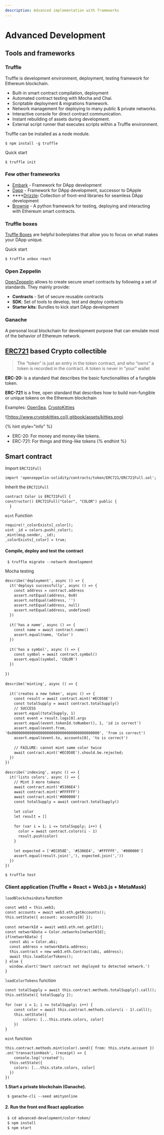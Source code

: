 ```yaml
---
description: Advanced implementation with frameworks
---
```


# Advanced Development

## Tools and frameworks

### Truffle

Truffle is development environment, deployment, testing framework for Ethereum blockchain.

* Built-in smart contract compilation, deployment
* Automated contract testing with Mocha and Chai.
* Scriptable deployment & migrations framework.
* Network management for deploying to many public & private networks.
* Interactive console for direct contract communication.
* Instant rebuilding of assets during development.
* External script runner that executes scripts within a Truffle environment.

Truffle can be installed as a node module.

```text
$ npm install -g truffle
```

Quick start

```text
$ truffle init
```

### Few other frameworks

* [Embark](https://github.com/embark-framework/embark) - Framework for DApp development
* [Dapp](https://dapp.tools/dapp/) - Framework for DApp development, successor to DApple
* \*\*\*\*[Drizzle](https://www.trufflesuite.com/drizzle)**:** Collection of front-end libraries for seamless DApp development 
* [Brownie](https://github.com/HyperLink-Technology/brownie) - A python framework for testing, deploying and interacting with Ethereum smart contracts.

### Truffle boxes

[Truffle Boxes](https://www.trufflesuite.com/boxes) are helpful boilerplates that allow you to focus on what makes your DApp unique.

Quick start

```text
$ truffle unbox react
```

### Open Zeppelin

[OpenZeppelin](https://docs.openzeppelin.com/openzeppelin/) allows to create secure smart contracts by following a set of standards. They mainly provide:

* **Contracts** - Set of secure reusable contracts
* **SDK**: Set of tools to develop, test and deploy contracts
* **Starter kits**: Bundles to kick start DApp development

### Ganache 

A personal local blockchain for development purpose that can emulate most of the behavior of Ethereum network. 

## [ERC721](https://github.com/ethereum/EIPs/blob/master/EIPS/eip-721.md) based Crypto collectible

> The “token” is just an entry in the token contract, and who “owns” a token is recorded in the contract. A token is never in “your” wallet

**ERC-20:** is a standard that describes the basic functionalities of a fungible token.

**ERC-721** is a free, open standard that describes how to build non-fungible or unique tokens on the Ethereum blockchain 

Examples: [OpenSea](https://opensea.io/), [CryptoKitties](https://www.cryptokitties.co)

![https://www.cryptokitties.co](.gitbook/assets/kitties.png)

{% hint style="info" %}
* ERC-20: For money and money-like tokens.
* ERC-721: For things and thing-like tokens
{% endhint %}

## Smart contract

Import `ERC721Full`

```text
import 'openzeppelin-solidity/contracts/token/ERC721/ERC721Full.sol';
```



Inherit the `ERC721Full`

```text
contract Color is ERC721Full {
constructor() ERC721Full("Color", "COLOR") public {
  }
```

`mint` Function

```text
require(!_colorExists[_color]);
uint _id = colors.push(_color);
_mint(msg.sender, _id);
_colorExists[_color] = true;
```

#### Compile, deploy and test the contract

```text
 $ truffle migrate --network development
```

Mocha testing



```text
describe('deployment', async () => {
  it('deploys successfully', async () => {
    const address = contract.address
    assert.notEqual(address, 0x0)
    assert.notEqual(address, '')
    assert.notEqual(address, null)
    assert.notEqual(address, undefined)
  })

  it('has a name', async () => {
    const name = await contract.name()
    assert.equal(name, 'Color')
  })

  it('has a symbol', async () => {
    const symbol = await contract.symbol()
    assert.equal(symbol, 'COLOR')
  })

})

describe('minting', async () => {

  it('creates a new token', async () => {
    const result = await contract.mint('#EC058E')
    const totalSupply = await contract.totalSupply()
    // SUCCESS
    assert.equal(totalSupply, 1)
    const event = result.logs[0].args
    assert.equal(event.tokenId.toNumber(), 1, 'id is correct')
    assert.equal(event.from, '0x0000000000000000000000000000000000000000', 'from is correct')
    assert.equal(event.to, accounts[0], 'to is correct')

    // FAILURE: cannot mint same color twice
    await contract.mint('#EC058E').should.be.rejected;
  })
})

describe('indexing', async () => {
  it('lists colors', async () => {
    // Mint 3 more tokens
    await contract.mint('#5386E4')
    await contract.mint('#FFFFFF')
    await contract.mint('#000000')
    const totalSupply = await contract.totalSupply()

    let color
    let result = []

    for (var i = 1; i <= totalSupply; i++) {
      color = await contract.colors(i - 1)
      result.push(color)
    }

    let expected = ['#EC058E', '#5386E4', '#FFFFFF', '#000000']
    assert.equal(result.join(','), expected.join(','))
  })
})
```

```text
$ truffle test
```



### Client application \(Truffle + React + Web3.js + MetaMask\) 

`loadBlockchainData` function

```text
const web3 = this.web3;
const accounts = await web3.eth.getAccounts();
this.setState({ account: accounts[0] });

const networkId = await web3.eth.net.getId();
const networkData = Color.networks[networkId];
if(networkData) {
  const abi = Color.abi;
  const address = networkData.address;
  this.contract = new web3.eth.Contract(abi, address);
  await this.loadColorTokens();
} else {
  window.alert('Smart contract not deployed to detected network.')
}
```



`loadColorTokens` function

```text
const totalSupply = await this.contract.methods.totalSupply().call();
this.setState({ totalSupply });

for (var i = 1; i <= totalSupply; i++) {
    const color = await this.contract.methods.colors(i - 1).call();
    this.setState({
        colors: [...this.state.colors, color]
    })
}
```



`mint` function

```text
this.contract.methods.mint(color).send({ from: this.state.account })
.on('transactionHash', (receipt) => {
    console.log('created');
  this.setState({
    colors: [...this.state.colors, color]
  })
})
```

**1.Start a private blockchain \(Ganache\).**

```text
 $ ganache-cli --seed amityonline
```

#### 

#### 2. Run the front end React application

```text
 $ cd advanced-development/color-token/
 $ npm install
 $ npm start
```





